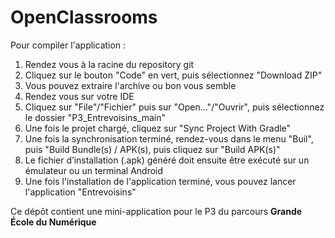 # OpenClassrooms

Pour compiler l'application :

1. Rendez vous à la racine du repository git
2. Cliquez sur le bouton "Code" en vert, puis sélectionnez "Download ZIP"
3. Vous pouvez extraire l'archive ou bon vous semble
4. Rendez vous sur votre IDE
5. Cliquez sur "File"/"Fichier" puis sur "Open..."/"Ouvrir", puis sélectionnez le dossier "P3_Entrevoisins_main"
6. Une fois le projet chargé, cliquez sur "Sync Project With Gradle"
7. Une fois la synchronisation terminé, rendez-vous dans le menu "Buil", puis "Build Bundle(s) / APK(s), puis cliquez sur "Build APK(s)"
8. Le fichier d’installation (.apk) généré doit ensuite être exécuté sur un émulateur ou un terminal Android
9. Une fois l'installation de l'application terminé, vous pouvez lancer l'application "Entrevoisins"

Ce dépôt contient une mini-application pour le P3 du parcours **Grande École du Numérique**
